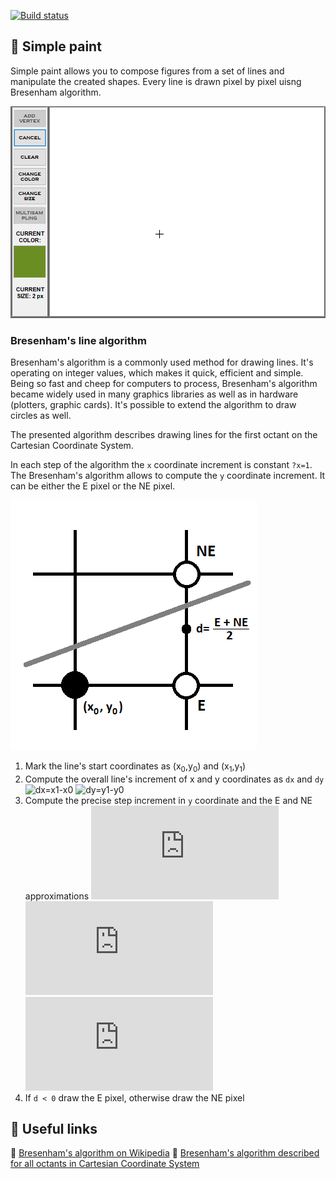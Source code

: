 [![Build status](https://ci.appveyor.com/api/projects/status/on5axvlce94qvk73?svg=true)](https://ci.appveyor.com/project/monkog/simple-paint)
## :art: Simple paint
Simple paint allows you to compose figures from a set of lines and manipulate the created shapes. Every line is drawn pixel by pixel uisng Bresenham algorithm.

![Sample application usage](./.Docs/Program.gif)

### Bresenham's line algorithm
Bresenham's algorithm is a commonly used method for drawing lines. It's operating on integer values, which makes it quick, efficient and simple. Being so fast and cheep for computers to process, Bresenham's algorithm became widely used in many graphics libraries as well as in hardware (plotters, graphic cards). It's possible to extend the algorithm to draw circles as well.

The presented algorithm describes drawing lines for the first octant on the Cartesian Coordinate System.

In each step of the algorithm the `x` coordinate increment is constant `?x=1`. The Bresenham's algorithm allows to compute the `y` coordinate increment. It can be either the E pixel or the NE pixel.

![Position of E and NE pixels](./.Docs/Bresenham.png)

1. Mark the line's start coordinates as (x<sub>0</sub>,y<sub>0</sub>) and (x<sub>1</sub>,y<sub>1</sub>)
2.  Compute the overall line's increment of x and y coordinates as `dx` and `dy`
	![dx=x1-x0](https://latex.codecogs.com/gif.latex?dx&space;=&space;x_{1}-x_{0}) 
	![dy=y1-y0](https://latex.codecogs.com/gif.latex?dy&space;=&space;y_{1}-y_{0}) 
3. Compute the precise step increment in `y` coordinate and the  E and NE approximations
	 ![d=2dy-dx](https://latex.codecogs.com/gif.latex?d&space;=&space;2&space;dy-dx) 
	 ![dE=2dy](https://latex.codecogs.com/gif.latex?dE&space;=&space;2&space;dy) 
	 ![dNE=2(dy-dx)](https://latex.codecogs.com/gif.latex?dNE&space;=&space;2&space;(dy-dx)) 
4. If `d < 0` draw the E pixel, otherwise draw the NE pixel

## :link: Useful links
:art: [Bresenham's algorithm on Wikipedia](https://en.wikipedia.org/wiki/Bresenham%27s_line_algorithm)
:art: [Bresenham's algorithm described for all octants in Cartesian Coordinate System](https://www.cs.helsinki.fi/group/goa/mallinnus/lines/bresenh.html)